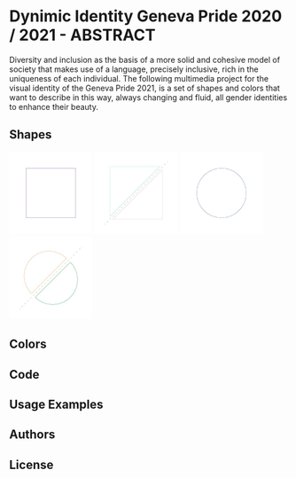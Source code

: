 # Dynimic Identity Geneva Pride 2020 / 2021 - ABSTRACT

Diversity and inclusion as the basis of a more solid and cohesive model of society that makes use of a language, precisely inclusive, rich in the uniqueness of each individual. The following multimedia project for the visual identity of the Geneva Pride 2021, is a set of shapes and colors that want to describe in this way, always changing and fluid, all gender identities to enhance their beauty.

## Shapes

<!-- ![Square](images/shapes/shapes-01.jpg)
![Triangles](images/shapes/shapes-02.jpg)
![Circle](images/shapes/shapes-03.jpg)
![Demi-circle](images/shapes/shapes-04.jpg) -->

<p float="left">
  <img src="images/shapes/shapes-01.jpg" width="150" />
  <img src="images/shapes/shapes-02.jpg" width="150" /> 
  <img src="images/shapes/shapes-03.jpg" width="150" />
  <img src="images/shapes/shapes-04.jpg" width="150" />
</p>


## Colors

## Code

## Usage Examples

## Authors

## License


